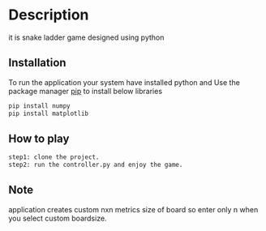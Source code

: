 # Description

it is snake ladder game designed using python

## Installation

To run the application your system have installed python and Use the package manager [pip](https://pip.pypa.io/en/stable/) to install below libraries

```bash
pip install numpy
pip install matplotlib
```


## How to play
```bash
step1: clone the project.
step2: run the controller.py and enjoy the game.
```


## Note
application creates custom nxn metrics size of board so enter only n when you select custom boardsize. 
